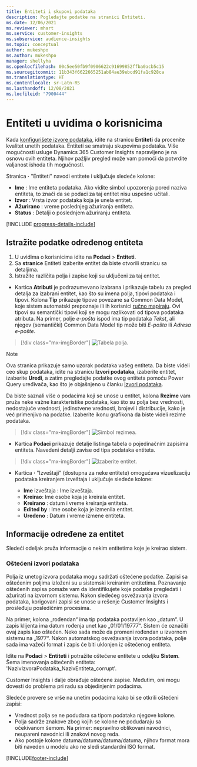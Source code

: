 ```yaml
---
title: Entiteti i skupovi podataka
description: Pogledajte podatke na stranici Entiteti.
ms.date: 12/06/2021
ms.reviewer: mhart
ms.service: customer-insights
ms.subservice: audience-insights
ms.topic: conceptual
author: mukeshpo
ms.author: mukeshpo
manager: shellyha
ms.openlocfilehash: 00c5ee50fb9f0906622c91699852ffba0acb5c15
ms.sourcegitcommit: 11b343f6622665251ab84ae39ebcd91fa1c928ca
ms.translationtype: HT
ms.contentlocale: sr-Latn-RS
ms.lasthandoff: 12/08/2021
ms.locfileid: "7900444"
---
```

# <a name="entities-in-audience-insights"></a>Entiteti u uvidima o korisnicima

Kada [konfigurišete izvore podataka](data-sources.md), idite na stranicu **Entiteti** da procenite kvalitet unetih podataka. Entiteti se smatraju skupovima podataka. Više mogućnosti usluge Dynamics 365 Customer Insights napravljeno je na osnovu ovih entiteta. Njihov pažljiv pregled može vam pomoći da potvrdite valjanost ishoda tih mogućnosti.

Stranica **·** "Entiteti" navodi entitete i uključuje sledeće kolone:

- **Ime** : Ime entiteta podataka. Ako vidite simbol upozorenja pored naziva entiteta, to znači da se podaci za taj entitet nisu uspešno učitali.
- **Izvor** : Vrsta izvor podataka koja je unela entitet.
- **Ažurirano** : vreme poslednjeg ažuriranja entiteta.
- **Status** : Detalji o poslednjem ažuriranju entiteta.

[!INCLUDE [progress-details-include](../includes/progress-details-pane.md)]

## <a name="explore-a-specific-entitys-data"></a>Istražite podatke određenog entiteta

1. U uvidima o korisnicima idite na **Podaci** > **Entiteti**.
1. Sa **stranice** Entiteti izaberite entitet da biste otvorili stranicu sa detaljima.  
1. Istražite različita polja i zapise koji su uključeni za taj entitet.

- Kartica **Atributi** je podrazumevano izabrana i prikazuje tabelu za pregled detalja za izabrani entitet, kao što su imena polja, tipovi podataka i tipovi. Kolona **Tip** prikazuje tipove povezane sa Common Data Model, koje sistem automatski prepoznaje ili ih korisnici [ručno mapiraju](map-entities.md). Ovi tipovi su semantički tipovi koji se mogu razlikovati od tipova podataka atributa. Na primer, polje *e-pošta* ispod ima tip podataka *Tekst*, ali njegov (semantički) Common Data Model tip može biti *E-pošta* ili *Adresa e-pošte*.

> [!div class="mx-imgBorder"]
> ![Tabela polja.](media/data-manager-entities-fields.PNG "Tabela polja")

> [!NOTE]
> Ova stranica prikazuje samo uzorak podataka vašeg entiteta. Da biste videli ceo skup podataka, idite na stranicu **Izvori podataka**, izaberite entitet, izaberite **Uredi**, a zatim pregledajte podatke ovog entiteta pomoću Power Query uređivača, kao što je objašnjeno u članku [Izvori podataka](data-sources.md).

Da biste saznali više o podacima koji se unose u entitet, kolona **Rezime** vam pruža neke važne karakteristike podataka, kao što su polja bez vrednosti, nedostajuće vrednosti, jedinstvene vrednosti, brojevi i distribucije, kako je već primenjivo na podatke. Izaberite ikonu grafikona da biste videli rezime podataka.

> [!div class="mx-imgBorder"]
> ![Simbol rezimea.](media/data-manager-entities-summary.png "Tabela sa rezimeom podataka")

- Kartica **Podaci** prikazuje detalje listinga tabela o pojedinačnim zapisima entiteta. Navedeni detalji zavise od tipa podataka entiteta.

> [!div class="mx-imgBorder"]
> ![Izaberite entitet.](media/data-manager-entities-data.png "Izbor entiteta")

- Kartica **·** "Izveštaji" (dostupna za neke entitete) omogućava vizuelizaciju podataka kreiranjem izveštaja i uključuje sledeće kolone:

  - **Ime** izveštaja : Ime izveštaja.
  - **Kreirao**: Ime osobe koja je kreirala entitet.
  - **Kreirano** : datum i vreme kreiranja entiteta.
  - **Edited by** : Ime osobe koja je izmenila entitet.
  - **Uređeno** : Datum i vreme izmene entiteta. 

## <a name="entity-specific-information"></a>Informacije određene za entitet

Sledeći odeljak pruža informacije o nekim entitetima koje je kreirao sistem.

### <a name="corrupted-data-sources"></a>Oštećeni izvori podataka

Polja iz unetog izvora podataka mogu sadržati oštećene podatke. Zapisi sa oštećenim poljima izloženi su u sistemski kreiranim entitetima. Poznavanje oštećenih zapisa pomaže vam da identifikujete koje podatke pregledati i ažurirati na izvornom sistemu. Nakon sledećeg osvežavanja izvora podataka, korigovani zapisi se unose u rešenje Customer Insights i prosleđuju posledičnim procesima. 

Na primer, kolona „rođendan“ ima tip podataka postavljen kao „datum“. U zapis klijenta ima datum rođenja unet kao „01/01/19777“. Sistem će označiti ovaj zapis kao oštećen. Neko sada može da promeni rođendan u izvornom sistemu na „1977“. Nakon automatskog osvežavanja izvora podataka, polje sada ima važeći format i zapis će biti uklonjen iz oštećenog entiteta. 

Idite na **Podaci** > **Entiteti** i potražite oštećene entitete u odeljku **Sistem**. Šema imenovanja oštećenih entiteta: 'NazivIzvoraPodataka_NazivEntiteta_corrupt'.

Customer Insights i dalje obrađuje oštećene zapise. Međutim, oni mogu dovesti do problema pri radu sa objedinjenim podacima.

Sledeće provere se vrše na unetim podacima kako bi se otkrili oštećeni zapisi: 

- Vrednost polja se ne podudara sa tipom podataka njegove kolone.
- Polja sadrže znakove zbog kojih se kolone ne podudaraju sa očekivanom šemom. Na primer: nepravilno oblikovani navodnici, neupareni navodnici ili znakovi novog reda.
- Ako postoje kolone datuma/datuma/datuma/datuma, njihov format mora biti naveden u modelu ako ne sledi standardni ISO format.


[!INCLUDE[footer-include](../includes/footer-banner.md)]
